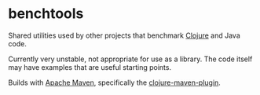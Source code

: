 # benchtools

Shared utilities used by other projects that benchmark
[Clojure](https://clojure.org/) and Java code.

Currently very unstable, not appropriate for use as a library.
The code itself may have examples that are useful starting 
points.

Builds with [Apache Maven](https://maven.apache.org/), 
specifically the [clojure-maven-plugin](https://github.com/talios/clojure-maven-plugin).

